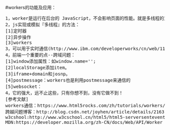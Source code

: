 #workers的功能及应用：
<pre>
1，worker是运行在后台的 JavaScript，不会影响页面的性能。就是多线程的意思，js已经不是只能玩玩浏览器的那个js啦！
2，js实现或模拟『多线程』的方法：
[1]定时器
[2]异步操作
[3]workers
3，可以用于实时通信(http://www.ibm.com/developerworks/cn/web/1112_sunch_webworker/)
4，前端一个重要的点--跨域问题：
[1]window添加属性：如window.name='';
[2]localStorage添加item。
[3]iframe+domain和josnp。
[4]postmessage：workers也是利用postmessage来通信的
[5]websocket：
4，它的强大，远不止这些，只有你想不到，没有它做不到！
[参考文献]
workers通信：https://www.html5rocks.com/zh/tutorials/workers/basics/
跨越问题博客：http://blog.csdn.net/joyhen/article/details/21631833
w3cshool:http://www.w3cschool.cn/html5/html5-serversentevents.html
MDN:https://developer.mozilla.org/zh-CN/docs/Web/API/Worker
</pre>

